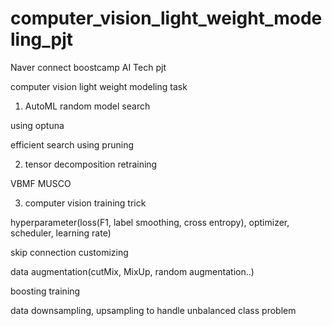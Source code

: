 # computer_vision_light_weight_modeling_pjt

Naver connect boostcamp AI Tech pjt

computer vision light weight modeling task

1. AutoML random model search

using optuna

efficient search using pruning

2. tensor decomposition retraining

VBMF
MUSCO

3. computer vision training trick

hyperparameter(loss(F1, label smoothing, cross entropy), optimizer, scheduler, learning rate)

skip connection customizing

data augmentation(cutMix, MixUp, random augmentation..)

boosting training

data downsampling, upsampling to handle unbalanced class problem



